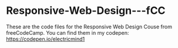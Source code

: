 # Responsive-Web-Design---fCC
These are the code files for the Responsive Web Design Couse from freeCodeCamp. You can find them in my codepen: https://codepen.io/electricmind1
